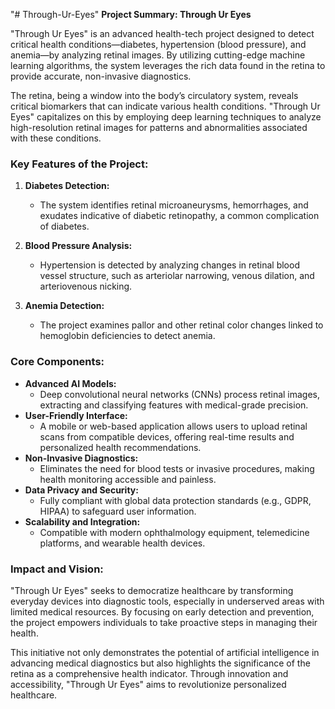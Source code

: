 "# Through-Ur-Eyes" 
**Project Summary: Through Ur Eyes**  

"Through Ur Eyes" is an advanced health-tech project designed to detect critical health conditions—diabetes, hypertension (blood pressure), and anemia—by analyzing retinal images. By utilizing cutting-edge machine learning algorithms, the system leverages the rich data found in the retina to provide accurate, non-invasive diagnostics.  

The retina, being a window into the body’s circulatory system, reveals critical biomarkers that can indicate various health conditions. "Through Ur Eyes" capitalizes on this by employing deep learning techniques to analyze high-resolution retinal images for patterns and abnormalities associated with these conditions.  

### Key Features of the Project:  

1. **Diabetes Detection:**  
   - The system identifies retinal microaneurysms, hemorrhages, and exudates indicative of diabetic retinopathy, a common complication of diabetes.  
   
2. **Blood Pressure Analysis:**  
   - Hypertension is detected by analyzing changes in retinal blood vessel structure, such as arteriolar narrowing, venous dilation, and arteriovenous nicking.  

3. **Anemia Detection:**  
   - The project examines pallor and other retinal color changes linked to hemoglobin deficiencies to detect anemia.  

### Core Components:  
- **Advanced AI Models:**  
   - Deep convolutional neural networks (CNNs) process retinal images, extracting and classifying features with medical-grade precision.  
- **User-Friendly Interface:**  
   - A mobile or web-based application allows users to upload retinal scans from compatible devices, offering real-time results and personalized health recommendations.  
- **Non-Invasive Diagnostics:**  
   - Eliminates the need for blood tests or invasive procedures, making health monitoring accessible and painless.  
- **Data Privacy and Security:**  
   - Fully compliant with global data protection standards (e.g., GDPR, HIPAA) to safeguard user information.  
- **Scalability and Integration:**  
   - Compatible with modern ophthalmology equipment, telemedicine platforms, and wearable health devices.  

### Impact and Vision:  
"Through Ur Eyes" seeks to democratize healthcare by transforming everyday devices into diagnostic tools, especially in underserved areas with limited medical resources. By focusing on early detection and prevention, the project empowers individuals to take proactive steps in managing their health.  

This initiative not only demonstrates the potential of artificial intelligence in advancing medical diagnostics but also highlights the significance of the retina as a comprehensive health indicator. Through innovation and accessibility, "Through Ur Eyes" aims to revolutionize personalized healthcare.  
